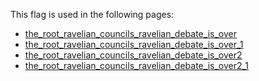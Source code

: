 This flag is used in the following pages:
 - [the_root_ravelian_councils_ravelian_debate_is_over](../events/the_root_ravelian_councils_ravelian_debate_is_over.md)
 - [the_root_ravelian_councils_ravelian_debate_is_over_1](../events/the_root_ravelian_councils_ravelian_debate_is_over_1.md)
 - [the_root_ravelian_councils_ravelian_debate_is_over2](../events/the_root_ravelian_councils_ravelian_debate_is_over2.md)
 - [the_root_ravelian_councils_ravelian_debate_is_over2_1](../events/the_root_ravelian_councils_ravelian_debate_is_over2_1.md)
